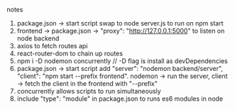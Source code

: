 notes

1. package.json -> start script swap to node server.js to run on npm start
2. frontend -> package.json -> "proxy": "http://127.0.0.1:5000" to listen on node backend
3. axios to fetch routes api
4. react-router-dom to chain up routes
5. npm i -D nodemon concurrently // -D flag is install as devDependencies
6. package.json -> start script add "server": "nodemon backend/server", "client": "npm start --prefix frontend". nodemon -> run the server, client -> fetch the client in the frontend with "--prefix"
7. concurrently allows scripts to run simultaneously
8. include "type": "module" in package.json to runs es6 modules in node
